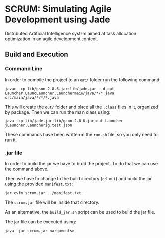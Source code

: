 # SCRUM: Simulating Agile Development using Jade 

Distributed Artificial Intelligence system aimed at task allocation optimization in an agile development context.

## Build and Execution

### Command Line

In order to compile the project to an `out/` folder run the following command:

```shell script
javac -cp lib/gson-2.8.6.jar:lib/jade.jar  -d out  Launcher.LauncLauncher.Launchermain/java/*/*.java src/main/java/*/*/*.java
```

This will create the `out/` folder and place all the `.class` files in it, organized by package. Then we can run the main
class using:

```shell script
java -cp lib/jade.jar:lib/gson-2.8.6.jar:out Launcher jLauncher.Launcherig.test.json
```

These commands have been written in the `run.sh` file, so you only need to run it.

### .jar file

In order to build the jar we have to build the project. To do that we can use the command above.

Then we have to change to the build directory (`cd out`) and build the jar using the provided `manifest.txt`:

```shell script
jar cvfm scrum.jar ../manifest.txt .
```

The `scrum.jar` file will be inside that directory.

As an alternative, the `build_jar.sh` script can be used to build the jar file.

The jar file can be executed using:

```shell script
java -jar scrum.jar <arguments>
```



